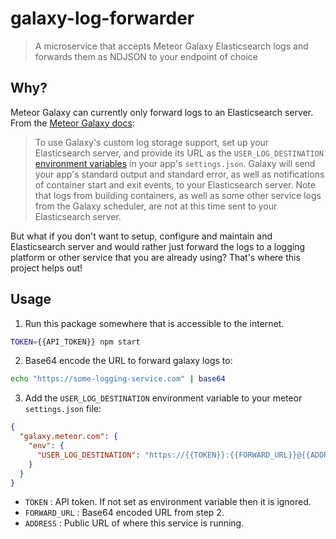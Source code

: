 # galaxy-log-forwarder

> A microservice that accepts Meteor Galaxy Elasticsearch logs and forwards them as NDJSON to your endpoint of choice

## Why?

Meteor Galaxy can currently only forward logs to an Elasticsearch server. From the [Meteor Galaxy docs](https://github.com/meteor/galaxy-docs/blob/0a56e24aa6a4b64ecc801457a90be77b8171e338/source/logs.md):

> To use Galaxy's custom log storage support, set up your Elasticsearch server, and provide its URL as the `USER_LOG_DESTINATION` [environment variables](/environment-variables.html) in your app's `settings.json`.  Galaxy will send your app's standard output and standard error, as well as notifications of container start and exit events, to your Elasticsearch server.  Note that logs from building containers, as well as some other service logs from the Galaxy scheduler, are not at this time sent to your Elasticsearch server.

But what if you don't want to setup, configure and maintain and Elasticsearch server and would rather just forward the logs to a logging platform or other service that you are already using? That's where this project helps out!


## Usage

1. Run this package somewhere that is accessible to the internet.

```sh
TOKEN={{API_TOKEN}} npm start
```

2. Base64 encode the URL to forward galaxy logs to: 

```sh
echo "https://some-logging-service.com" | base64
```

3. Add the `USER_LOG_DESTINATION` environment variable to your meteor `settings.json` file:

```json
{
  "galaxy.meteor.com": {
    "env": {
      "USER_LOG_DESTINATION": "https://{{TOKEN}}:{{FORWARD_URL}}@{{ADDRESS}}"
    }
  }
}
```

* `TOKEN`       : API token. If not set as environment variable then it is ignored.
* `FORWARD_URL` : Base64 encoded URL from step 2.
* `ADDRESS`     : Public URL of where this service is running.